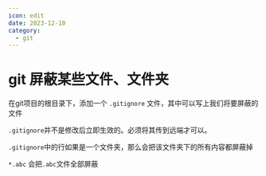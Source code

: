 ```yaml
---
icon: edit
date: 2023-12-10
category:
  - git
---
```


# git 屏蔽某些文件、文件夹

在git项目的根目录下，添加一个 ```.gitignore``` 文件，其中可以写上我们将要屏蔽的文件


```.gitignore```并不是修改后立即生效的。必须将其传到远端才可以。

```.gitignore```中的行如果是一个文件夹，那么会把该文件夹下的所有内容都屏蔽掉

```*.abc``` 会把```.abc```文件全部屏蔽